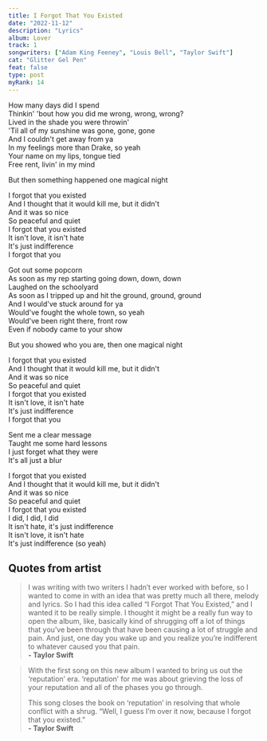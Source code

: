 ```yaml
---
title: I Forgot That You Existed
date: "2022-11-12"
description: "Lyrics"
album: Lover
track: 1
songwriters: ["Adam King Feeney", "Louis Bell", "Taylor Swift"]
cat: "Glitter Gel Pen"
feat: false
type: post
myRank: 14
---
```


<p className="verse-one">
How many days did I spend <br />
Thinkin' 'bout how you did me wrong, wrong, wrong? <br />
Lived in the shade you were throwin' <br />
'Til all of my sunshine was gone, gone, gone <br />
And I couldn't get away from ya <br />
In my feelings more than Drake, so yeah <br />
Your name on my lips, tongue tied <br />
Free rent, livin' in my mind <br />
</p>
<p className="pre-chorus">
But then something happened one magical night <br />
</p>
<p className="chorus">
I forgot that you existed <br />
And I thought that it would kill me, but it didn't <br />
And it was so nice <br />
So peaceful and quiet <br />
I forgot that you existed <br />
It isn't love, it isn't hate <br />
It's just indifference <br />
I forgot that you <br />
</p>
<p className="verse-two">
Got out some popcorn <br />
As soon as my rep starting going down, down, down <br />
Laughed on the schoolyard <br />
As soon as I tripped up and hit the ground, ground, ground <br />
And I would've stuck around for ya <br />
Would've fought the whole town, so yeah <br />
Would've been right there, front row <br />
Even if nobody came to your show <br />
</p>
<p className="pre-chorus">
But you showed who you are, then one magical night <br />
</p>
<p className="chorus">
I forgot that you existed <br />
And I thought that it would kill me, but it didn't <br />
And it was so nice <br />
So peaceful and quiet <br />
I forgot that you existed <br />
It isn't love, it isn't hate <br />
It's just indifference <br />
I forgot that you <br />
</p>
<p className="bridge">
Sent me a clear message <br />
Taught me some hard lessons <br />
I just forget what they were <br />
It's all just a blur <br />
</p>
<p className="chorus">
I forgot that you existed <br />
And I thought that it would kill me, but it didn't <br />
And it was so nice <br />
So peaceful and quiet <br />
I forgot that you existed <br />
I did, I did, I did <br />
It isn't hate, it's just indifference <br />
It isn't love, it isn't hate <br />
It's just indifference (so yeah) <br />
</p>

## Quotes from artist

<blockquote>
I was writing with two writers I hadn’t ever worked with before, so I wanted to come in with an idea that was pretty much all there, melody and lyrics. So I had this idea called “I Forgot That You Existed,” and I wanted it to be really simple. I thought it might be a really fun way to open the album, like, basically kind of shrugging off a lot of things that you’ve been through that have been causing a lot of struggle and pain. And just, one day you wake up and you realize you’re indifferent to whatever caused you that pain. <br /><b>- Taylor Swift</b>
</blockquote>

<blockquote>
With the first song on this new album I wanted to bring us out the ‘reputation’ era. ‘reputation’ for me was about grieving the loss of your reputation and all of the phases you go through.

This song closes the book on ‘reputation’ in resolving that whole conflict with a shrug. “Well, I guess I’m over it now, because I forgot that you existed.” <br /><b>- Taylor Swift</b>

</blockquote>
